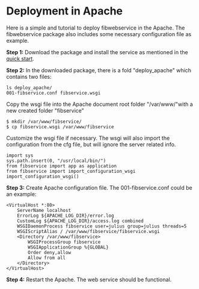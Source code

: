 # Deployment in Apache
Here is a simple and tutorial to deploy fibwebservice in the Apache. The fibwebservice package also includes some necessary configuration file as example.

**Step 1:** Download the package and install the service as mentioned in the [quick start](../README.md).

**Step 2:** In the downloaded package, there is a fold "deploy_apache" which contains two files:

```
ls deploy_apache/
001-fibservice.conf fibservice.wsgi
``` 
Copy the wsgi file into the Apache document root folder "/var/www/"with a new created folder "fibservice"

```
$ mkdir /var/www/fibservice/
$ cp fibservice.wsgi /var/www/fibservice
```
Customize the wsgi file if necessary. The wsgi will also import the configuration from the cfg file, but will ignore the server related info.

```
import sys
sys.path.insert(0, "/usr/local/bin/")
from fibservice import app as application
from fibservice import import_configuration_wsgi
import_configuration_wsgi()
```

**Step 3:** Create Apache configuration file. The 001-fibservice.conf could be an example:

```
<VirtualHost *:80>
    ServerName localhost
    ErrorLog ${APACHE_LOG_DIR}/error.log
    CustomLog ${APACHE_LOG_DIR}/access.log combined
    WSGIDaemonProcess fibservice user=julius group=julius threads=5
    WSGIScriptAlias / /var/www/fibservice/fibservice.wsgi
    <Directory /var/www/fibservice>
        WSGIProcessGroup fibservice
        WSGIApplicationGroup %{GLOBAL}
        Order deny,allow
        Allow from all
    </Directory>
</VirtualHost>
```

**Step 4:** Restart the Apache. The web service should be functional.
 




